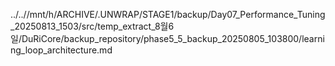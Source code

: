 ../..//mnt/h/ARCHIVE/.UNWRAP/STAGE1/backup/Day07_Performance_Tuning_20250813_1503/src/temp_extract_8월6일/DuRiCore/backup_repository/phase5_5_backup_20250805_103800/learning_loop_architecture.md